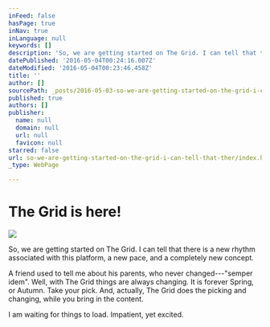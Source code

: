 ```yaml
---
inFeed: false
hasPage: true
inNav: true
inLanguage: null
keywords: []
description: 'So, we are getting started on The Grid. I can tell that there is a new rhythm associated with this platform, a new pace, and a completely new concept.'
datePublished: '2016-05-04T00:24:16.007Z'
dateModified: '2016-05-04T00:23:46.458Z'
title: ''
author: []
sourcePath: _posts/2016-05-03-so-we-are-getting-started-on-the-grid-i-can-tell-that-ther.md
published: true
authors: []
publisher:
  name: null
  domain: null
  url: null
  favicon: null
starred: false
url: so-we-are-getting-started-on-the-grid-i-can-tell-that-ther/index.html
_type: WebPage

---
```

# The Grid is here!
![](https://the-grid-user-content.s3-us-west-2.amazonaws.com/b038c00a-a16f-44db-b95d-8bca7b4f7c1a.jpg)

So, we are getting started on The Grid. I can tell that there is a new rhythm associated with this platform, a new pace, and a completely new concept.

A friend used to tell me about his parents, who never changed---"semper idem". Well, with The Grid things are always changing. It is forever Spring, or Autumn. Take your pick. And, actually, The Grid does the picking and changing, while you bring in the content.

I am waiting for things to load. Impatient, yet excited.